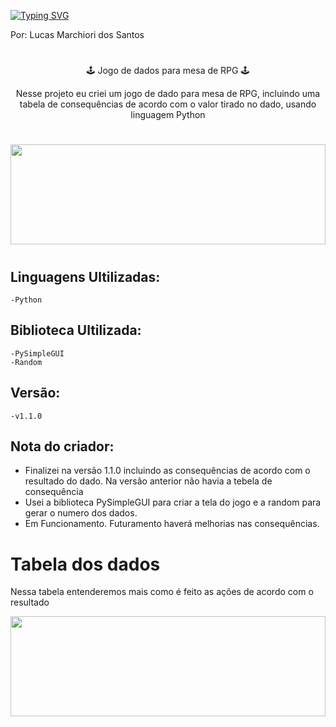 
[![Typing SVG](https://readme-typing-svg.herokuapp.com/?lines=<Roll+Dice/>&size=170&height=250&width=1500&center=true)](https://git.io/typing-svg)

<p>Por: Lucas Marchiori dos Santos</p>

#

<div align="center" style="display: inline_block"

## 🕹️ Jogo de dados para mesa de RPG 🕹️

Nesse projeto eu criei um jogo de dado para mesa de RPG, incluindo uma tabela de consequências de acordo com o valor tirado no dado, usando linguagem Python
</div>

#
<img align="middle" height="160" width="100%;" src="https://legendary-digital-network-assets.s3.amazonaws.com/geekandsundry/wp-content/uploads/2019/02/ezgif.com-video-to-gif-1.gif"/>

#

<div>

## Linguagens Ultilizadas:

    -Python

## Biblioteca Ultilizada:

    -PySimpleGUI
    -Random

## Versão:

    -v1.1.0 

## Nota do criador:

- Finalizei na versão 1.1.0 incluindo as consequências de acordo com o resultado do dado. Na versão anterior não havia a tebela de consequência
- Usei a biblioteca PySimpleGUI para criar a tela do jogo e a random para gerar o numero dos dados.
- Em Funcionamento. Futuramento haverá melhorias nas consequências.

</div>

# 


# Tabela dos dados

<p> Nessa tabela entenderemos mais como é feito as ações de acordo com o resultado</p>

<img align="middle" height="160" width="100%;" src="/Games/RollDice_Python/Roll_Dice/img/Tab dados.png">
